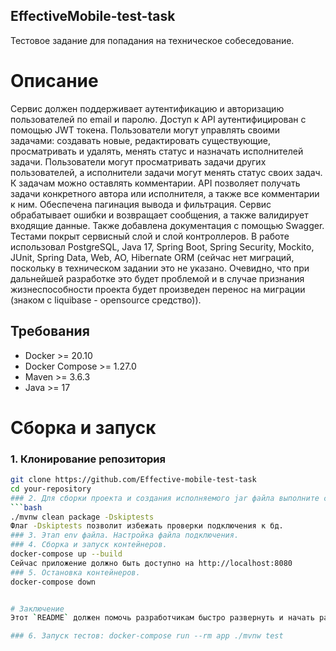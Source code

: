## EffectiveMobile-test-task
Тестовое задание для попадания на техническое собеседование.

# Описание
Сервис должен поддерживает аутентификацию и авторизацию пользователей по email и паролю. Доступ к API аутентифицирован с помощью JWT токена.
Пользователи могут управлять своими задачами: создавать новые, редактировать существующие, просматривать и удалять, менять статус и назначать исполнителей задачи.
Пользователи могут просматривать задачи других пользователей, а исполнители задачи могут менять статус своих задач.
К задачам можно оставлять комментарии.
API позволяет получать задачи конкретного автора или исполнителя, а также все комментарии к ним. Обеспечена пагинация вывода и фильтрация.
Сервис обрабатывает ошибки и возвращает сообщения, а также валидирует входящие данные.
Также добавлена документация с помощью Swagger. 
Тестами покрыт сервисный слой и слой контроллеров.
В работе использовал PostgreSQL, Java 17, Spring Boot, Spring Security, Mockito, JUnit, Spring Data, Web, AO, Hibernate ORM (сейчас нет миграций, поскольку в техническом задании это не указано. Очевидно, что при дальнейшей разработке это будет проблемой и в случае признания жизнеспособности проекта будет произведен перенос на миграции (знаком с liquibase - opensource средство)).

## Требования
- Docker >= 20.10
- Docker Compose >= 1.27.0
- Maven >= 3.6.3
- Java >= 17

# Сборка и запуск
### 1. Клонирование репозитория
```bash
git clone https://github.com/Effective-mobile-test-task
cd your-repository
### 2. Для сборки проекта и создания исполняемого jar файла выполните следующую команду (в вашем репозитории):
```bash
./mvnw clean package -Dskiptests
Флаг -Dskiptests позволит избежать проверки подключения к бд.
### 3. Этап env файла. Настройка файла подключения.
### 4. Сборка и запуск контейнеров.
docker-compose up --build
Сейчас приложение должно быть доступно на http://localhost:8080
### 5. Остановка контейнеров.
docker-compose down


# Заключение
Этот `README` должен помочь разработчикам быстро развернуть и начать работать с вашим проектом.

### 6. Запуск тестов: docker-compose run --rm app ./mvnw test



